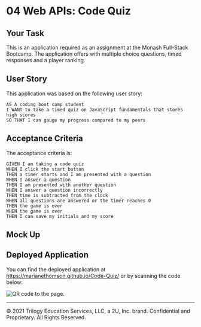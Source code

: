 # 04 Web APIs: Code Quiz

## Your Task

This is an application required as an assignment at the Monash Full-Stack Bootcamp. The application offers with multiple choice questions, timed responses and a player ranking.

## User Story

This application was based on the following user story:

```
AS A coding boot camp student
I WANT to take a timed quiz on JavaScript fundamentals that stores high scores
SO THAT I can gauge my progress compared to my peers
```

## Acceptance Criteria

The acceptance criteria is:

```
GIVEN I am taking a code quiz
WHEN I click the start button
THEN a timer starts and I am presented with a question
WHEN I answer a question
THEN I am presented with another question
WHEN I answer a question incorrectly
THEN time is subtracted from the clock
WHEN all questions are answered or the timer reaches 0
THEN the game is over
WHEN the game is over
THEN I can save my initials and my score
```

## Mock Up

## Deployed Application

You can find the deployed application at https://marianethomson.github.io/Code-Quiz/ or by scanning the code below:

![QR code to the page.](Code-Quiz\Assets\Images\frame.png)

---

© 2021 Trilogy Education Services, LLC, a 2U, Inc. brand. Confidential and Proprietary. All Rights Reserved.

